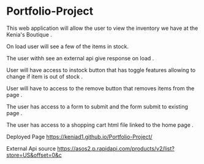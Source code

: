 # Portfolio-Project
This web application will allow the user to view the inventory we have at the Kenia's Boutique . 

On load user will see a few of the items in stock. 

The user withh see an external api give response on load .

User will have access to instock button that has toggle features allowing to change if item is out of stock .

User will have to access to the remove button that removes items from the page .

The user has access to a form to submit and the form submit to existing page .

 The user has access to a shopping cart html file linked to the home page .

Deployed Page
 https://keniad1.github.io/Portfolio-Project/

 External Api source 
 https://asos2.p.rapidapi.com/products/v2/list?store=US&offset=0&c